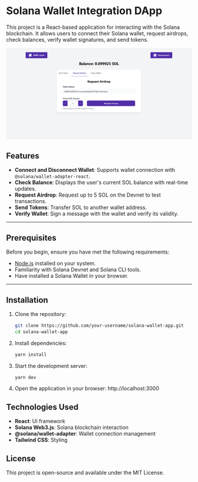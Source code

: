 # Solana Wallet Integration DApp

This project is a React-based application for interacting with the Solana blockchain. It allows users to connect their Solana wallet, request airdrops, check balances, verify wallet signatures, and send tokens.

![Screenshot](./public/screenshot.png)

## Features

- **Connect and Disconnect Wallet**: Supports wallet connection with `@solana/wallet-adapter-react`.
- **Check Balance**: Displays the user's current SOL balance with real-time updates.
- **Request Airdrop**: Request up to 5 SOL on the Devnet to test transactions.
- **Send Tokens**: Transfer SOL to another wallet address.
- **Verify Wallet**: Sign a message with the wallet and verify its validity.

---

## Prerequisites

Before you begin, ensure you have met the following requirements:

- [Node.js](https://nodejs.org/) installed on your system.
- Familiarity with Solana Devnet and Solana CLI tools.
- Have installed a Solana Wallet in your browser.

---

## Installation

1. Clone the repository:
   ```bash
   git clone https://github.com/your-username/solana-wallet-app.git
   cd solana-wallet-app
   ```

2. Install dependencies:
   ```bash
   yarn install
   ```

3. Start the development server:
   ```bash
   yarn dev
   ```

4. Open the application in your browser: http://localhost:3000

## Technologies Used

- **React**: UI framework
- **Solana Web3.js**: Solana blockchain interaction
- **@solana/wallet-adapter**: Wallet connection management
- **Tailwind CSS**: Styling

## License
This project is open-source and available under the MIT License.

